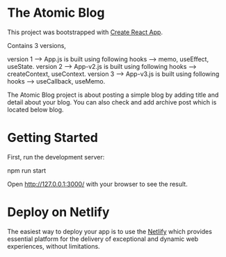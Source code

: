 # The Atomic Blog

This project was bootstrapped with [Create React App](https://github.com/facebook/create-react-app).

Contains 3 versions,

version 1 --> App.js is built using following hooks --> memo, useEffect, useState.
version 2 --> App-v2.js is built using following hooks --> createContext, useContext.
version 3 --> App-v3.js is built using following hooks --> useCallback, useMemo.

The Atomic Blog project is about posting a simple blog by adding title and detail about your blog. You can also check and add archive post which is located below blog.

# Getting Started

First, run the development server:

npm run start

Open http://127.0.0.1:3000/ with your browser to see the result.

# Deploy on Netlify

The easiest way to deploy your app is to use the [Netlify](https://www.netlify.com/) which provides essential platform for the delivery of exceptional and dynamic web experiences, without limitations.
